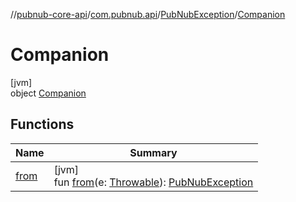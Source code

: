 //[pubnub-core-api](../../../../index.md)/[com.pubnub.api](../../index.md)/[PubNubException](../index.md)/[Companion](index.md)

# Companion

[jvm]\
object [Companion](index.md)

## Functions

| Name | Summary |
|---|---|
| [from](from.md) | [jvm]<br>fun [from](from.md)(e: [Throwable](https://kotlinlang.org/api/latest/jvm/stdlib/kotlin/-throwable/index.html)): [PubNubException](../index.md) |

